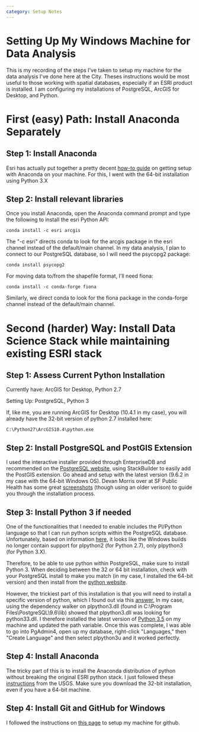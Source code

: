 ```yaml
---
category: Setup Notes
---
```

# Setting Up My Windows Machine for Data Analysis
This is my recording of the steps I've taken to setup my machine for the data analysis I've done here at the City. Theses instructions would be most useful to those working with spatial databases, especially if an ESRI product is installed. I am configuring my installations of PostgreSQL, ArcGIS for Desktop, and Python.

# First (easy) Path: Install Anaconda Separately

## Step 1: Install Anaconda
Esri has actually put together a pretty decent [how-to guide](https://developers.arcgis.com/python/guide/install-and-set-up/) on getting setup with Anaconda on your machine. For this, I went with the 64-bit installation using Python 3.X

## Step 2: Install relevant libraries
Once you install Anaconda, open the Anaconda command prompt and type the following to install the esri Python API:
```
conda install -c esri arcgis
```
The "-c esri" directs conda to look for the arcgis package in the esri channel instead of the default/main channel. In my data analysis, I plan to connect to our PostgreSQL database, so I will need the psycopg2 package:
```
conda install psycopg2
```
For moving data to/from the shapefile format, I'll need fiona:
```
conda install -c conda-forge fiona
```
Similarly, we direct conda to look for the fiona package in the conda-forge channel instead of the default/main channel.

# Second (harder) Way: Install Data Science Stack while maintaining existing ESRI stack

## Step 1: Assess Current Python Installation
Currently have: ArcGIS for Desktop, Python 2.7

Setting Up: PostgreSQL, Python 3

If, like me, you are running ArcGIS for Desktop (10.4.1 in my case), you will already have the 32-bit version of python 2.7 installed here:
```
C:\Python27\ArcGIS10.4\python.exe
```

## Step 2: Install PostgreSQL and PostGIS Extension
I used the interactive installer provided through EnterpriseDB and recommended on the [PostgreSQL website,](https://www.postgresql.org/download/windows/) using StackBuilder to easily add the PostGIS extension. Go ahead and setup with the latest version (9.6.2 in my case with the 64-bit Windows OS). Devan Morris over at SF Public Health has some great [screenshots](https://github.com/devmorris/transbasesf) (though using an older verison) to guide you through the installation process.

## Step 3: Install Python 3 if needed
One of the functionalities that I needed to enable includes the Pl/Python language so that I can run python scripts within the PostgreSQL database. Unfortunately, based on information [here](http://stackoverflow.com/questions/24216627/how-to-install-pl-python-on-postgresql-9-3-x64-windows-7), it looks like the Windows builds no longer contain support for plpython2 (for Python 2.7), only plpython3 (for Python 3.X). 

Therefore, to be able to use python within PostgreSQL, make sure to install Python 3. When deciding between the 32 or 64 bit installation, check with your PostgreSQL install to make you match (in my case, I installed the 64-bit version) and then install from the [python website](https://www.python.org/downloads/windows/).

However, the trickiest part of this installation is that you will need to install a specific version of python, which I found out via this [answer.](http://stackoverflow.com/questions/21001890/installing-plpythonu-on-windows) In my case, using the dependency walker on plpython3.dll (found in C:\Program Files\PostgreSQL\9.6\lib) showed that plpython3.dll was looking for python33.dll. I therefore installed the latest version of [Python 3.5](http://www.python.org/ftp/python/3.3.5/python-3.3.5.amd64.msi) on my machine and updated the path variable. Once this was complete, I was able to go into PgAdmin4, open up my database, right-click "Languages," then "Create Language" and then select plpython3u and it worked perfectly.

## Step 4: Install Anaconda
The tricky part of this is to install the Anaconda distribution of python without breaking the original ESRI python stack. I just followed these [instructions](https://my.usgs.gov/confluence/pages/viewpage.action?pageId=540116867) from the USGS. Make sure you download the 32-bit installation, even if you have a 64-bit machine.

## Step 4: Install Git and GitHub for Windows
I followed the instructions on [this page](https://help.github.com/articles/set-up-git/) to setup my machine for github.
